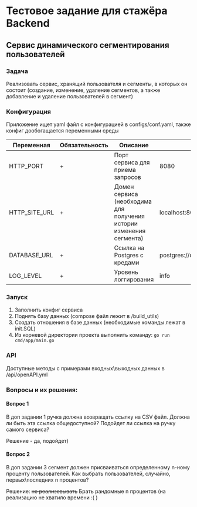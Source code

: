 # Тестовое задание для стажёра Backend

## Сервис динамического сегментирования пользователей

### Задача

Реализовать сервис, хранящий пользователя и сегменты, в которых он состоит (создание, изменение, удаление сегментов, а
также добавление и удаление пользователей в сегмент)

### Конфигурация

Приложение ищет yaml файл с конфигурацией в configs/conf.yaml,
также конфиг дообогащается переменными среды

| Переменная    | Обязательность | Описание                                                            | Пример значения                              |
|---------------|----------------|---------------------------------------------------------------------|----------------------------------------------|
| HTTP_PORT     | +              | Порт сервиса для приема запросов                                    | 8080                                         |
| HTTP_SITE_URL | +              | Домен сервиса (необходима для получения истории изменения сегмента) | localhost:8080                               |
| DATABASE_URL  | +              | Ссылка на Postgres c кредами                                        | postgres://user:pass@localhost:5432/postgres |
| LOG_LEVEL     | +              | Уровень логгирования                                                | info                                         |

### Запуск
1) Заполнить конфиг сервиса
2) Поднять базу данных (compose файл лежит в /build_utils)
3) Создать отношения в базе данных (необходимые команды лежат в init.SQL)
4) Из корневой директории проекта выполнить команду: `go run cmd/app/main.go`

### API
Доступные методы с примерами входных\выходных данных в /api/openAPI.yml

### Вопросы и их решения:
#### Вопрос 1
В доп задании 1 ручка должна возвращать ссылку на CSV файл. Должна ли быть эта ссылка общедоступной? Подойдет ли ссылка на ручку самого сервиса? 

Решение - да, подойдет)

#### Вопрос 2
В доп задании 3 сегмент должен присваиваться определенному n-ному проценту пользователей. Как выбрать пользователей, случайно, первых\последних n процентов?

Решение: ~~не реализовывать~~ Брать рандомные n процентов (на реализацию не хватило времени :( )
